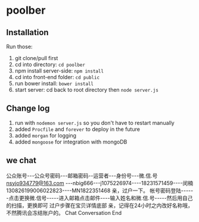 # poolber

## Installation

Run those:

1. git clone/pull first
2. cd into directory: `cd poolber`
3. npm install server-side: `npm install`
4. cd into front-end folder: `cd public`
5. run bower install: `bower install`
6. start server: cd back to root directory then `node server.js`


## Change log
1. run with `nodemon server.js` so you don't have to restart manually
2. added `Procfile` and `forever` to deploy in the future
3. added `morgan` for logging
4. added `mongoose` for integration with mongoDB

## we chat
公众账号---公众号密码---邮箱密码--运营者---身份号---微.信.号
nsyjo934779@163.com ---nbig666---j1075226974----18231571459----闵楠130826199006022823----MN1822351468
亲，过户一下。
帐号密码登陆------点击更换微.信号-----进入邮箱点击邮件----输入姓名和微.信.号-----然后用自己的扫描，更换即可 过户步骤在宝贝详情底部
亲，记得在24小时之内改好名称哦，不然腾讯会冻结账户的。
Chat Conversation End
